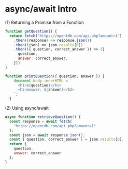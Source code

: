 # async/await Intro

(1) Returning a Promise from a Function

```javascript
function getQuestion() {
  return fetch("https://opentdb.com/api.php?amount=1")
    .then((response) => response.json())
    .then((json) => json.results[0])
    .then(({ question, correct_answer }) => ({
      question,
      answer: correct_answer,
    }))
}

function printQuestion({ question, answer }) {
    document.body.innerHTML = `
      <h1>${question}</h1>
      <h2>answer: ${answer}</h2>
    `;
  }
```

(2) Using async/await

```javascript
async function retrieveQuestion() {
  const response = await fetch(
    "https://opentdb.com/api.php?amount=1"
  );
  const json = await response.json();
  const { question, correct_answer } = json.results[0];
  return {
    question,
    answer: correct_answer
  };
}
```
